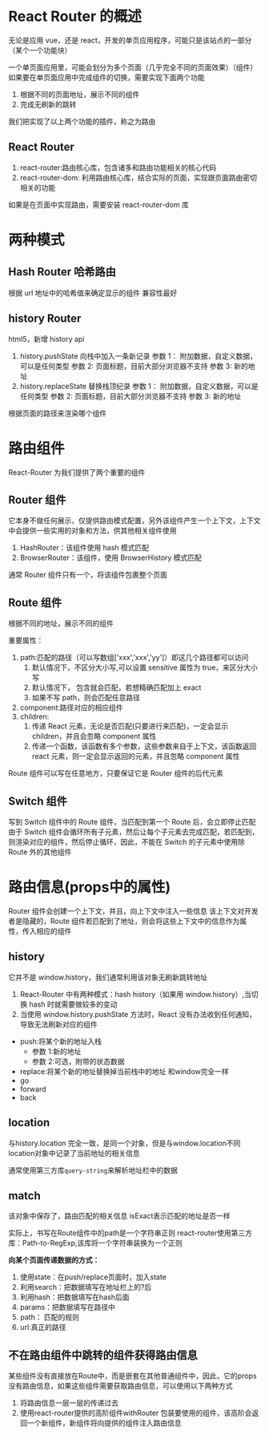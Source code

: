 # React Router 的概述

无论是应用 vue，还是 react，开发的单页应用程序，可能只是该站点的一部分（某个一个功能块）

一个单页面应用里，可能会划分为多个页面（几乎完全不同的页面效果）（组件）
如果要在单页面应用中完成组件的切换，需要实现下面两个功能

1. 根据不同的页面地址，展示不同的组件
2. 完成无刷新的跳转

我们把实现了以上两个功能的插件，称之为路由

## React Router

1. react-router:路由核心库，包含诸多和路由功能相关的核心代码
2. react-router-dom: 利用路由核心库，结合实际的页面，实现跟页面路由密切相关的功能

如果是在页面中实现路由，需要安装 react-router-dom 库

# 两种模式

## Hash Router 哈希路由

根据 url 地址中的哈希值来确定显示的组件
兼容性最好

## history Router

html5，新增 history api

1. history.pushState 向栈中加入一条新记录
   参数 1： 附加数据，自定义数据，可以是任何类型
   参数 2: 页面标题，目前大部分浏览器不支持
   参数 3: 新的地址
2. history.replaceState 替换栈顶纪录
   参数 1： 附加数据，自定义数据，可以是任何类型
   参数 2: 页面标题，目前大部分浏览器不支持
   参数 3: 新的地址

根据页面的路径来渲染哪个组件

# 路由组件

React-Router 为我们提供了两个重要的组件

## Router 组件

它本身不做任何展示，仅提供路由模式配置，另外该组件产生一个上下文，上下文中会提供一些实用的对象和方法，供其他相关组件使用

1. HashRouter：该组件使用 hash 模式匹配
2. BrowserRouter：该组件，使用 BrowserHistory 模式匹配

通常 Router 组件只有一个，将该组件包裹整个页面

## Route 组件

根据不同的地址，展示不同的组件

重要属性：

1. path:匹配的路径（可以写数组['xxx','xxx','yy']）即这几个路径都可以访问
   1. 默认情况下，不区分大小写,可以设置 sensitive 属性为 true，来区分大小写
   2. 默认情况下， 包含就会匹配，若想精确匹配加上 exact
   3. 如果不写 path，则会匹配任意路径
2. component:路径对应的相应组件
3. children:
   1. 传递 React 元素，无论是否匹配(只要进行来匹配)，一定会显示 children，并且会忽略 component 属性
   2. 传递一个函数，该函数有多个参数，这些参数来自于上下文，该函数返回 react 元素，则一定会显示返回的元素，并且忽略 component 属性

Route 组件可以写在任意地方，只要保证它是 Router 组件的后代元素

## Switch 组件

写到 Switch 组件中的 Route 组件，当匹配到第一个 Route 后，会立即停止匹配
由于 Switch 组件会循环所有子元素，然后让每个子元素去完成匹配，若匹配到，则渲染对应的组件，然后停止循环，因此，不能在 Switch 的子元素中使用除 Route 外的其他组件

# 路由信息(props中的属性)

Router 组件会创建一个上下文，并且，向上下文中注入一些信息
该上下文对开发者是隐藏的，Route 组件若匹配到了地址，则会将这些上下文中的信息作为属性，传入相应的组件

## history

它并不是 window.history，我们通常利用该对象无刷新跳转地址

1. React-Router 中有两种模式：hash history（如果用 window.history）,当切换 hash 时就需要做较多的变动
2. 当使用 window.history.pushState 方法时，React 没有办法收到任何通知，导致无法刷新对应的组件

- push:将某个新的地址入栈
  - 参数 1:新的地址
  - 参数 2:可选，附带的状态数据
- replace:将某个新的地址替换掉当前栈中的地址
和window完全一样
- go
- forward
- back

## location 
与history.location 完全一致，是同一个对象，但是与window.location不同
location对象中记录了当前地址的相关信息

通常使用第三方库```query-string```来解析地址栏中的数据

## match
该对象中保存了，路由匹配的相关信息
isExact表示匹配的地址是否一样

实际上，书写在Route组件中的path是一个字符串正则
react-router使用第三方库：Path-to-RegExp,该库将一个字符串装换为一个正则

**向某个页面传递数据的方式：**
1. 使用state：在push/replace页面时，加入state
2. 利用search：把数据填写在地址栏上的?后
3. 利用hash：把数据填写在hash后面
4. params：把数据填写在路径中
5. path： 匹配的规则
6. url:真正的路径



## 不在路由组件中跳转的组件获得路由信息
某些组件没有直接放在Route中，而是嵌套在其他普通组件中，因此，它的props没有路由信息，如果这些组件需要获取路由信息，可以使用以下两种方式

1. 将路由信息一层一层的传递过去
2. 使用react-router提供的高阶组件withRouter 包装要使用的组件，该高阶会返回一个新组件，新组件将向提供的组件注入路由信息